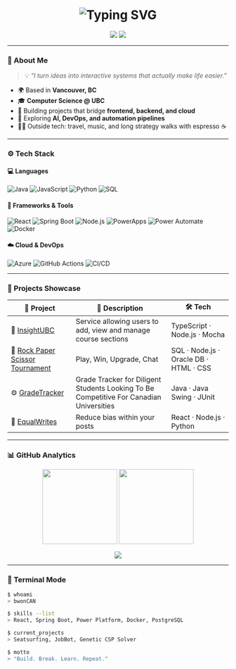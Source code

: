 <!-- Header -->
<h1 align="center">
  <img src="https://readme-typing-svg.herokuapp.com?size=32&color=7DF9FF&center=true&vCenter=true&width=700&lines=Hey+there+👋+I'm+Brian+Wong;Full+Stack+Developer+%7C+Cloud+Automation+Enthusiast;React+%2B+Spring+Boot+%2B+Docker+%2B+Power+Platform" alt="Typing SVG">
</h1>

<p align="center">
  <img src="https://img.shields.io/badge/Theme-Tokyo%20Night-7DF9FF?style=for-the-badge&logo=github&logoColor=white"/>
  <img src="https://komarev.com/ghpvc/?username=bwonCAN&style=for-the-badge&color=7DF9FF&label=VISITORS"/>
</p>

---

### 🪩 About Me
> 💡 *“I turn ideas into interactive systems that actually make life easier.”*

- 🌍 Based in **Vancouver, BC**  
- 🎓 **Computer Science @ UBC**  
- 🔭 Building projects that bridge **frontend, backend, and cloud**  
- 🧠 Exploring **AI, DevOps, and automation pipelines**  
- 🏄‍♂️ Outside tech: travel, music, and long strategy walks with espresso ☕

---

### ⚙️ Tech Stack
#### 💻 Languages
![Java](https://img.shields.io/badge/Java-ED8B00?style=for-the-badge&logo=openjdk&logoColor=white)
![JavaScript](https://img.shields.io/badge/JavaScript-FFD700?style=for-the-badge&logo=javascript&logoColor=black)
![Python](https://img.shields.io/badge/Python-007ACC?style=for-the-badge&logo=python&logoColor=white)
![SQL](https://img.shields.io/badge/PostgreSQL-31648C?style=for-the-badge&logo=postgresql&logoColor=white)

#### 🧱 Frameworks & Tools
![React](https://img.shields.io/badge/React-61DAFB?style=for-the-badge&logo=react&logoColor=black)
![Spring Boot](https://img.shields.io/badge/Spring%20Boot-4CAF50?style=for-the-badge&logo=springboot&logoColor=white)
![Node.js](https://img.shields.io/badge/Node.js-43853D?style=for-the-badge&logo=node.js&logoColor=white)
![PowerApps](https://img.shields.io/badge/PowerApps-742774?style=for-the-badge&logo=powerapps&logoColor=white)
![Power Automate](https://img.shields.io/badge/Power%20Automate-0066FF?style=for-the-badge&logo=powerautomate&logoColor=white)
![Docker](https://img.shields.io/badge/Docker-2496ED?style=for-the-badge&logo=docker&logoColor=white)

#### ☁️ Cloud & DevOps
![Azure](https://img.shields.io/badge/Azure-008AD7?style=for-the-badge&logo=microsoft-azure&logoColor=white)
![GitHub Actions](https://img.shields.io/badge/GitHub%20Actions-2088FF?style=for-the-badge&logo=github-actions&logoColor=white)
![CI/CD](https://img.shields.io/badge/CI%2FCD-Pipelines-7DF9FF?style=for-the-badge&logo=github&logoColor=white)

---

### 🧩 Projects Showcase
| 🚀 Project | 🧠 Description | 🛠️ Tech |
|-------------|----------------|----------|
| 🧭 [InsightUBC](https://github.com/bwonCAN/InsightUBC) | Service allowing users to add, view and manage course sections | TypeScript · Node.js · Mocha |
| 🤖 [Rock Paper Scissor Tournament](https://github.com/bwonCAN/SQLTournamentProject) | Play, Win, Upgrade, Chat  | SQL · Node.js · Oracle DB · HTML · CSS |
| ⚙️ [GradeTracker](https://github.com/bwonCAN/gradetracker) | Grade Tracker for Diligent Students Looking To Be Competitive For Canadian Universities | Java · Java Swing · JUnit |
| 🧬 [EqualWrites](https://github.com/bwonCAN/HackCamp2022) | Reduce bias within your posts | React · Node.js · Python |

---

### 📊 GitHub Analytics
<p align="center">
  <img src="https://github-readme-stats.vercel.app/api?username=bwonCAN&show_icons=true&theme=tokyonight&hide_border=true" height="170" />
  <img src="https://github-readme-streak-stats.herokuapp.com/?user=bwonCAN&theme=tokyonight&hide_border=true" height="170" />
</p>

<p align="center">
  <img src="https://github-readme-activity-graph.vercel.app/graph?username=bwonCAN&theme=tokyo-night&bg_color=0d1117&hide_border=true" />
</p>

---

### 💬 Terminal Mode
```bash
$ whoami
> bwonCAN

$ skills --list
> React, Spring Boot, Power Platform, Docker, PostgreSQL

$ current_projects
> Seatsurfing, JobBot, Genetic CSP Solver

$ motto
> "Build. Break. Learn. Repeat."
